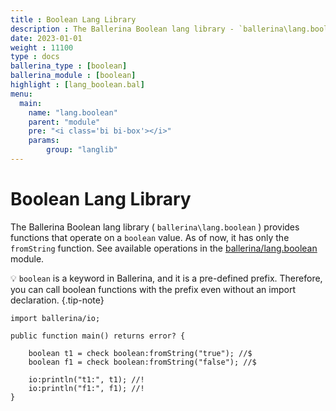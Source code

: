 ```yaml
---
title : Boolean Lang Library
description : The Ballerina Boolean lang library - `ballerina\lang.boolean` provides functions that operate on a `boolean` value.
date: 2023-01-01
weight : 11100
type : docs
ballerina_type : [boolean]
ballerina_module : [boolean]
highlight : [lang_boolean.bal]
menu:
  main:
    name: "lang.boolean"
    parent: "module"
    pre: "<i class='bi bi-box'></i>"
    params:
        group: "langlib"
---
```


# Boolean Lang Library

The Ballerina Boolean lang library ( `ballerina\lang.boolean` ) provides functions that operate on a `boolean` value.
As of now, it has only the `fromString` function.
See available operations in the [ballerina/lang.boolean](https://ballerina.io/spec/lang/master/#lang.boolean) module.

<!--more-->

💡 `boolean` is a keyword in Ballerina, and it is a pre-defined prefix.
Therefore, you can call boolean functions with the prefix even without an import declaration.
{.tip-note}

```ballerina {filename="lang_boolean.bal" lines="5-6"  test="output"}
import ballerina/io;

public function main() returns error? {

    boolean t1 = check boolean:fromString("true"); //$
    boolean f1 = check boolean:fromString("false"); //$

    io:println("t1:", t1); //!
    io:println("f1:", f1); //!
}
```